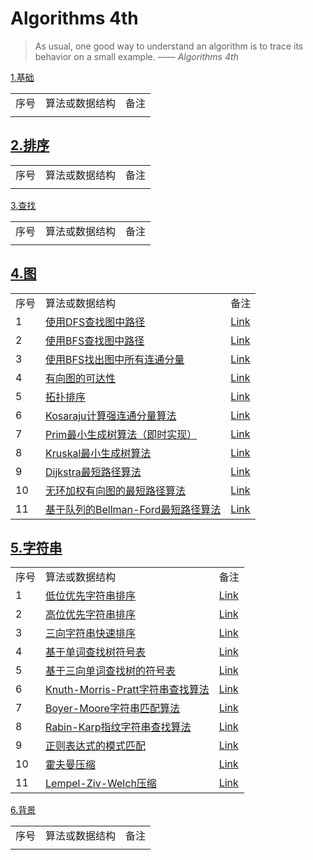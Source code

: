 # Algorithms 4th #

>As usual, one good way to understand an algorithm is to trace its behavior on a small example. —— *Algorithms 4th*

[1.基础](src/main/java/com/lun/algorithms4th/c1/fundamental)

<table>

<tr>
<td>序号</td>
<td>算法或数据结构</td>
<td>备注</td>
</tr>

<tr>
<td></td>
<td><a href=""></a></td>
<td></td>
</tr>

</table>

## [2.排序](src/main/java/com/lun/algorithms4th/c2/sorting) ##

<table>

<tr>
<td>序号</td>
<td>算法或数据结构</td>
<td>备注</td>
</tr>

<tr>
<td></td>
<td><a href=""></a></td>
<td></td>
</tr>

</table>

[3.查找](src/main/java/com/lun/algorithms4th/c3/searching)

<table>

<tr>
<td>序号</td>
<td>算法或数据结构</td>
<td>备注</td>
</tr>

<tr>
<td></td>
<td><a href=""></a></td>
<td></td>
</tr>

</table>

## [4.图](src/main/java/com/lun/algorithms4th/c4/graph) ##

<table>

<tr>
<td>序号</td>
<td>算法或数据结构</td>
<td>备注</td>
</tr>

<tr>
<td>1</td>
<td><a href="src/main/java/com/lun/algorithms4th/c4/graph/DepthFirstPaths.java">使用DFS查找图中路径</a></td>
<td><a href="src/main/java/com/lun/algorithms4th/c4/graph#寻找路径如是否存在从s到v的路径使用dfs思想">Link</a></td>
</tr>

<tr>
<td>2</td>
<td><a href="src/main/java/com/lun/algorithms4th/c4/graph/BreadthFirstPaths.java">使用BFS查找图中路径</a></td>
<td><a href="src/main/java/com/lun/algorithms4th/c4/graph#广度优先搜索bfsbreadthfirstpath">Link</a></td>
</tr>

<tr>
<td>3</td>
<td><a href="src/main/java/com/lun/algorithms4th/c4/graph/ConnectedComponents.java">使用BFS找出图中所有连通分量</a></td>
<td><a href="src/main/java/com/lun/algorithms4th/c4/graph#连通分量">Link</a></td>
</tr>

<tr>
<td>4</td>
<td><a href="src/main/java/com/lun/algorithms4th/c4/graph/DirectedDFS.java">有向图的可达性</a></td>
<td><a href="src/main/java/com/lun/algorithms4th/c4/graph#有向图的可达性">Link</a></td>
</tr>

<tr>
<td>5</td>
<td><a href="src/main/java/com/lun/algorithms4th/c4/graph/Topological.java">拓扑排序</a></td>
<td><a href="src/main/java/com/lun/algorithms4th/c4/graph#拓扑排序">Link</a></td>
</tr>

<tr>
<td>6</td>
<td><a href="src/main/java/com/lun/algorithms4th/c4/graph/KosarajuSharirSCC.java">Kosaraju计算强连通分量算法</a></td>
<td><a href="src/main/java/com/lun/algorithms4th/c4/graph#有向图中强连通性">Link</a></td>
</tr>

<tr>
<td>7</td>
<td><a href="src/main/java/com/lun/algorithms4th/c4/graph/PrimMST.java">Prim最小生成树算法（即时实现）</a></td>
<td><a href="src/main/java/com/lun/algorithms4th/c4/graph#prim算法的即时实现">Link</a></td>
</tr>

<tr>
<td>8</td>
<td><a href="src/main/java/com/lun/algorithms4th/c4/graph/KruskalMST.java">Kruskal最小生成树算法</a></td>
<td><a href="src/main/java/com/lun/algorithms4th/c4/graph#kruskal算法">Link</a></td>
</tr>

<tr>
<td>9</td>
<td><a href="src/main/java/com/lun/algorithms4th/c4/graph/DijkstraSP.java">Dijkstra最短路径算法</a></td>
<td><a href="src/main/java/com/lun/algorithms4th/c4/graph#dijkstra算法">Link</a></td>
</tr>

<tr>
<td>10</td>
<td><a href="src/main/java/com/lun/algorithms4th/c4/graph/AcyclicSP.java">无环加权有向图的最短路径算法</a></td>
<td><a href="src/main/java/com/lun/algorithms4th/c4/graph#无环加权有向图的最短路径算法">Link</a></td>
</tr>

<tr>
<td>11</td>
<td><a href="src/main/java/com/lun/algorithms4th/c4/graph/BellmanFordSP.java">基于队列的Bellman-Ford最短路径算法</a></td>
<td><a href="src/main/java/com/lun/algorithms4th/c4/graph#一般加权有向图中的最短路径问题 ">Link</a></td>
</tr>

</table>

## [5.字符串](src/main/java/com/lun/algorithms4th/c5/string) ##

<table>

<tr>
<td>序号</td>
<td>算法或数据结构</td>
<td>备注</td>
</tr>

<tr>
<td>1</td>
<td><a href="src/main/java/com/lun/algorithms4th/c5/string/LSD.java">低位优先字符串排序</a></td>
<td><a href="src/main/java/com/lun/algorithms4th/c5/string#低位优先的字符串排序">Link</a></td>
</tr>

<tr>
<td>2</td>
<td><a href="src/main/java/com/lun/algorithms4th/c5/string/MSD.java">高位优先字符串排序</a></td>
<td><a href="src/main/java/com/lun/algorithms4th/c5/string#高位优先的字符串排序">Link</a></td>
</tr>

<tr>
<td>3</td>
<td><a href="src/main/java/com/lun/algorithms4th/c5/string/Quick3string.java">三向字符串快速排序</a></td>
<td><a href="src/main/java/com/lun/algorithms4th/c5/string#三向字符串快速排序">Link</a></td>
</tr>

<tr>
<td>4</td>
<td><a href="src/main/java/com/lun/algorithms4th/c5/string/TrieST.java">基于单词查找树符号表</a></td>
<td><a href="src/main/java/com/lun/algorithms4th/c5/string#单词查找树-1">Link</a></td>
</tr>

<tr>
<td>5</td>
<td><a href="src/main/java/com/lun/algorithms4th/c5/string/TST.java">基于三向单词查找树的符号表</a></td>
<td><a href="src/main/java/com/lun/algorithms4th/c5/string#三向单词查找树">Link</a></td>
</tr>

<tr>
<td>6</td>
<td><a href="src/main/java/com/lun/algorithms4th/c5/string/KMP.java">Knuth-Morris-Pratt字符串查找算法</a></td>
<td><a href="src/main/java/com/lun/algorithms4th/c5/string#knuth-morris-pratt子字符串查找算法">Link</a></td>
</tr>

<tr>
<td>7</td>
<td><a href="src/main/java/com/lun/algorithms4th/c5/string/BoyerMoore.java">Boyer-Moore字符串匹配算法</a></td>
<td><a href="src/main/java/com/lun/algorithms4th/c5/string#boyer-moore-字符串查找算法">Link</a></td>
</tr>

<tr>
<td>8</td>
<td><a href="src/main/java/com/lun/algorithms4th/c5/string/RabinKarp.java">Rabin-Karp指纹字符串查找算法</a></td>
<td><a href="src/main/java/com/lun/algorithms4th/c5/string#rabin-karp指纹字符串查找算法">Link</a></td>
</tr>

<tr>
<td>9</td>
<td><a href="src/main/java/com/lun/algorithms4th/c5/string/NFA.java">正则表达式的模式匹配</a></td>
<td><a href="src/main/java/com/lun/algorithms4th/c5/string#正则表达式">Link</a></td>
</tr>

<tr>
<td>10</td>
<td><a href="src/main/java/com/lun/algorithms4th/c5/string/Huffman.java">霍夫曼压缩</a></td>
<td><a href="src/main/java/com/lun/algorithms4th/c5/string#霍夫曼压缩">Link</a></td>
</tr>

<tr>
<td>11</td>
<td><a href="src/main/java/com/lun/algorithms4th/c5/string/LZW.java">Lempel-Ziv-Welch压缩</a></td>
<td><a href="src/main/java/com/lun/algorithms4th/c5/string#lzw压缩算法">Link</a></td>
</tr>

</table>


[6.背景](src/main/java/com/lun/algorithms4th/c6/context)

<table>

<tr>
<td>序号</td>
<td>算法或数据结构</td>
<td>备注</td>
</tr>

<tr>
<td></td>
<td><a href=""></a></td>
<td></td>
</tr>

</table>
